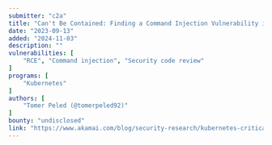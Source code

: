 ```yaml
---
submitter: "c2a"
title: "Can't Be Contained: Finding a Command Injection Vulnerability in Kubernetes"
date: "2023-09-13"
added: "2024-11-03"
description: ""
vulnerabilities: [
    "RCE", "Command injection", "Security code review"
]
programs: [
    "Kubernetes"
]
authors: [
    "Tomer Peled (@tomerpeled92)"
]
bounty: "undisclosed"
link: "https://www.akamai.com/blog/security-research/kubernetes-critical-vulnerability-command-injection"
---
```





